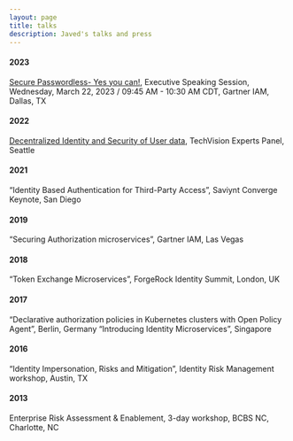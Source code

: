 ```yaml
---
layout: page
title: talks
description: Javed's talks and press
---
```


#### 2023
[Secure Passwordless- Yes you can!](https://www.gartner.com/en/conferences/na/identity-access-management-us/agenda/day), Executive Speaking Session, Wednesday, March 22, 2023 / 09:45 AM - 10:30 AM CDT, Gartner IAM, Dallas, TX
#### 2022
[Decentralized Identity and Security of User data](https://twitter.com/1KosmosBlockID/status/1588281873133862912), TechVision Experts Panel, Seattle

#### 2021
“Identity Based Authentication for Third-Party Access”, Saviynt Converge Keynote, San Diego


#### 2019
 “Securing Authorization microservices”, Gartner IAM, Las Vegas

#### 2018
“Token Exchange Microservices”, ForgeRock Identity Summit, London, UK

#### 2017
“Declarative authorization policies in Kubernetes clusters with Open Policy Agent”, Berlin, Germany
“Introducing Identity Microservices”, Singapore

#### 2016
“Identity Impersonation, Risks and Mitigation”, Identity Risk Management workshop, Austin, TX

#### 2013
Enterprise Risk Assessment & Enablement, 3-day workshop, BCBS NC, Charlotte, NC
